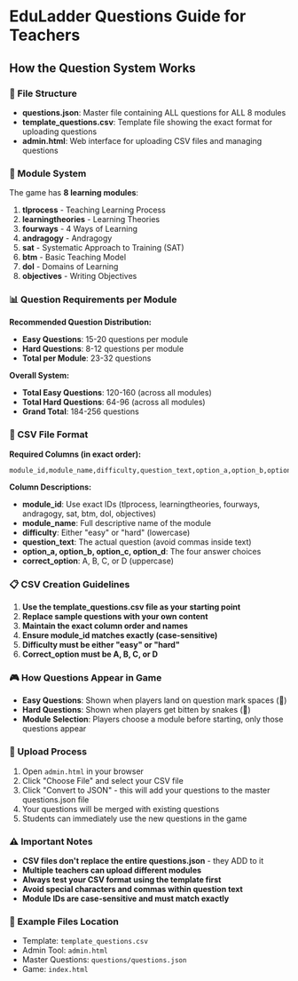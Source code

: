 # EduLadder Questions Guide for Teachers

## How the Question System Works

### 📁 File Structure
- **questions.json**: Master file containing ALL questions for ALL 8 modules
- **template_questions.csv**: Template file showing the exact format for uploading questions
- **admin.html**: Web interface for uploading CSV files and managing questions

### 🎯 Module System
The game has **8 learning modules**:

1. **tlprocess** - Teaching Learning Process
2. **learningtheories** - Learning Theories  
3. **fourways** - 4 Ways of Learning
4. **andragogy** - Andragogy
5. **sat** - Systematic Approach to Training (SAT)
6. **btm** - Basic Teaching Model
7. **dol** - Domains of Learning
8. **objectives** - Writing Objectives

### 📊 Question Requirements per Module

**Recommended Question Distribution:**
- **Easy Questions**: 15-20 questions per module
- **Hard Questions**: 8-12 questions per module
- **Total per Module**: 23-32 questions

**Overall System:**
- **Total Easy Questions**: 120-160 (across all modules)
- **Total Hard Questions**: 64-96 (across all modules)
- **Grand Total**: 184-256 questions

### 📝 CSV File Format

**Required Columns (in exact order):**
```
module_id,module_name,difficulty,question_text,option_a,option_b,option_c,option_d,correct_option
```

**Column Descriptions:**
- **module_id**: Use exact IDs (tlprocess, learningtheories, fourways, andragogy, sat, btm, dol, objectives)
- **module_name**: Full descriptive name of the module
- **difficulty**: Either "easy" or "hard" (lowercase)
- **question_text**: The actual question (avoid commas inside text)
- **option_a, option_b, option_c, option_d**: The four answer choices
- **correct_option**: A, B, C, or D (uppercase)

### 📋 CSV Creation Guidelines

1. **Use the template_questions.csv file as your starting point**
2. **Replace sample questions with your own content**
3. **Maintain the exact column order and names**
4. **Ensure module_id matches exactly (case-sensitive)**
5. **Difficulty must be either "easy" or "hard"**
6. **Correct_option must be A, B, C, or D**

### 🎮 How Questions Appear in Game

- **Easy Questions**: Shown when players land on question mark spaces (🎯)
- **Hard Questions**: Shown when players get bitten by snakes (🐍)
- **Module Selection**: Players choose a module before starting, only those questions appear

### 🔄 Upload Process

1. Open `admin.html` in your browser
2. Click "Choose File" and select your CSV file
3. Click "Convert to JSON" - this will add your questions to the master questions.json file
4. Your questions will be merged with existing questions
5. Students can immediately use the new questions in the game

### ⚠️ Important Notes

- **CSV files don't replace the entire questions.json** - they ADD to it
- **Multiple teachers can upload different modules**
- **Always test your CSV format using the template first**
- **Avoid special characters and commas within question text**
- **Module IDs are case-sensitive and must match exactly**

### 📁 Example Files Location
- Template: `template_questions.csv`
- Admin Tool: `admin.html`
- Master Questions: `questions/questions.json`
- Game: `index.html`
